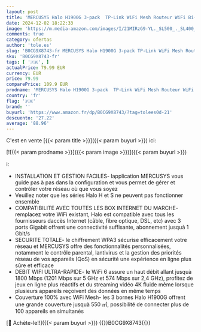 ```yaml
---
layout: post
title: 'MERCUSYS Halo H1900G 3-pack  TP-Link WiFi Mesh Routeur WiFi Bi-Bande AC1900Mbps  Couverture Jusqu à 550 m²  3 Ports Gigabit  Repeteur WiFi  Contrôles Parentaux Puissants  Remplissez la Maison de WiFi'
date: 2024-12-02 18:22:33
image: 'https://m.media-amazon.com/images/I/21MIRzG9-YL._SL500_._SL400_.jpg'
comments: true
category: ofertas
author: 'tole.es'
slug: 'B0CG9X8743-fr MERCUSYS Halo H1900G 3-pack TP-Link WiFi Mesh Routeur WiFi...'
sku: 'B0CG9X8743-fr'
tags: [ '🇫🇷', ]
actualPrice: 79.99 EUR
currency: EUR
price: 79.99
comparePrice: 109.9 EUR
prodname: 'MERCUSYS Halo H1900G 3-pack  TP-Link WiFi Mesh Routeur WiFi Bi-Bande AC1900Mbps  Couverture Jusqu à 550 m²  3 Ports Gigabit  Repeteur WiFi  Contrôles Parentaux Puissants  Remplissez la Maison de WiFi'
country: 'fr'
flag: '🇫🇷'
brand: ''
buyurl: 'https://www.amazon.fr/dp/B0CG9X8743/?tag=tolees0d-21'
descuento: '27.22'
average: '88.96'
---
```


C'est en vente [{{< param title >}}]({{< param buyurl >}}) ici:

[![{{< param prodname >}}]({{< param image >}})]({{< param buyurl >}})

ℹ️:

- INSTALLATION ET GESTION FACILES- lapplication MERCUSYS vous guide pas à pas dans la configuration et vous permet de gérer et contrôler votre réseau où que vous soyez
- Veuillez noter que les séries Halo H et S ne peuvent pas fonctionner ensemble
- COMPATIBILITE AVEC TOUTES LES BOX INTERNET DU MARCHE- remplacez votre WiFi existant, Halo est compatible avec tous les fournisseurs daccès Internet (câble, fibre optique, DSL, etc) avec 3 ports Gigabit offrent une connectivité suffisante, abonnement jusquà 1 Gbit/s
- SECURITE TOTALE- le chiffrement WPA3 sécurise efficacement votre réseau et MERCUSYS offre des fonctionnalités personnalisées, notamment le contrôle parental, lantivirus et la gestion des priorités réseau de vos appareils (QoS) en sécurité une expérience en ligne plus sûre et efficace
- DEBIT WIFI ULTRA-RAPIDE- le WiFi 6 assure un haut débit allant jusquà 1800 Mbps (1201 Mbps sur 5 GHz et 574 Mbps sur 2,4 GHz), profitez de jeux en ligne plus réactifs et du streaming vidéo 4K fluide même lorsque plusieurs appareils reçoivent des données en même temps
- Couverture 100% avec WiFi Mesh- les 3 bornes Halo H1900G offrent une grande couverture jusquà 550 ㎡, possibilité de connecter plus de 100 appareils en simultanés

[🛒 Achète-le!!]({{< param buyurl >}})
{{<world>}}B0CG9X8743{{</world>}}

